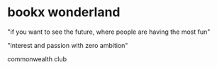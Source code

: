 # bookx wonderland

"if you want to see the future, where people are having the most fun"

"interest and passion with zero ambition"

commonwealth club